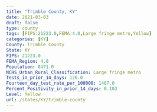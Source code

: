 ```yaml
---
title: "Trimble County, KY"
date: 2021-03-03
draft: false
type: county
tags: [FIPS:21223.0,FEMA:4.0,Large fringe metro,Yellow]
categories: [KY]
County: Trimble County
State: KY
FIPS: 21223.0
FEMA_Region: 4.0
Population: 8471.0
NCHS_Urban_Rural_Classification: Large fringe metro
Tests_in_prior_14_days: 126.0
Fourteen_day_test_rate_per_100000: 1487.0
Percent_Positivity_in_prior_14_days: 0.103
Level: Yellow
url: /states/KY/trimble-county
---
```



